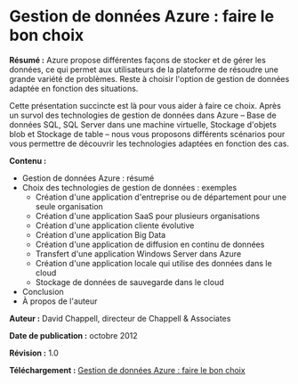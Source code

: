 <properties linkid="fundamentals-data-management-choose-technology" urlDisplayName="Storage" pageTitle="Data management: Making the right choice | Azure" metaKeywords="Azure Storage, Azure Storage, Azure cloud database, Azure managing data, Azure analytics" description="Azure provides options for data storage and management: SQL Database, SQL Server in a VM, Blob Storage, and Table Storage. Read about scenarios for using each." metaCanonical="" services="sql-database,storage" documentationCenter=".NET" title="Azure data management: Making the right choice" authors="David Chappell" solutions="" manager="" editor="cgronlun" />

Gestion de données Azure : faire le bon choix
=============================================

**Résumé :** Azure propose différentes façons de stocker et de gérer les données, ce qui permet aux utilisateurs de la plateforme de résoudre une grande variété de problèmes. Reste à choisir l'option de gestion de données adaptée en fonction des situations.

Cette présentation succincte est là pour vous aider à faire ce choix. Après un survol des technologies de gestion de données dans Azure – Base de données SQL, SQL Server dans une machine virtuelle, Stockage d'objets blob et Stockage de table – nous vous proposons différents scénarios pour vous permettre de découvrir les technologies adaptées en fonction des cas.

**Contenu :**

-   Gestion de données Azure : résumé
-   Choix des technologies de gestion de données : exemples
    -   Création d'une application d'entreprise ou de département pour une seule organisation
    -   Création d'une application SaaS pour plusieurs organisations
    -   Création d'une application cliente évolutive
    -   Création d'une application Big Data
    -   Création d'une application de diffusion en continu de données
    -   Transfert d'une application Windows Server dans Azure
    -   Création d'une application locale qui utilise des données dans le cloud
    -   Stockage de données de sauvegarde dans le cloud
-   Conclusion
-   À propos de l'auteur

**Auteur :** David Chappell, directeur de Chappell & Associates

**Date de publication :** octobre 2012

**Révision :** 1.0

**Téléchargement :** [Gestion de données Azure : faire le bon choix](http://go.microsoft.com/fwlink/p/?LinkId=393034&clcid=0x409)

